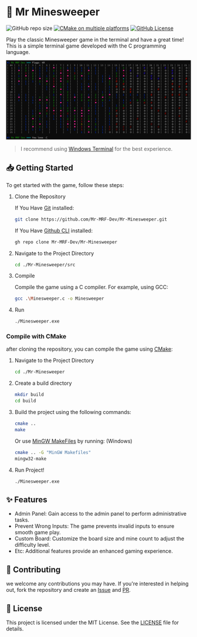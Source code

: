 # 🧨 Mr Minesweeper

![GitHub repo size](https://img.shields.io/github/repo-size/mr-mrf-dev/Mr-Minesweeper)
[![CMake on multiple platforms](https://github.com/Mr-MRF-Dev/Mr-Minesweeper/actions/workflows/cmake-multi-platform.yml/badge.svg)](https://github.com/Mr-MRF-Dev/Mr-Minesweeper/actions/workflows/cmake-multi-platform.yml)
[![GitHub License](https://img.shields.io/github/license/mr-mrf-dev/mr-minesweeper)](/LICENSE)

Play the classic Minesweeper game in the terminal and have a great time! This is a simple terminal game developed with the C programming language.

![Screenshot](/images/screenshot.png)

> I recommend using [Windows Terminal](https://apps.microsoft.com/store/detail/windows-terminal/9N0DX20HK701)
> for the best experience.

## 📥 Getting Started

To get started with the game, follow these steps:

1. Clone the Repository

    If You Have [Git](https://git-scm.com/) installed:

    ```bash
    git clone https://github.com/Mr-MRF-Dev/Mr-Minesweeper.git
    ```

    If You Have [Github CLI](https://cli.github.com/) installed:

    ```bash
    gh repo clone Mr-MRF-Dev/Mr-Minesweeper
    ```

2. Navigate to the Project Directory

    ```bash
    cd ./Mr-Minesweeper/src
    ```

3. Compile

    Compile the game using a C compiler. For example, using GCC:

    ```bash
    gcc .\Minesweeper.c -o Minesweeper
    ```

4. Run

    ```bash
    ./Minesweeper.exe
    ```

### Compile with CMake

after cloning the repository, you can compile the game using [CMake](https://cmake.org/download/):

1. Navigate to the Project Directory

    ```bash
    cd ./Mr-Minesweeper
    ```

2. Create a build directory

   ```bash
   mkdir build
   cd build
   ```

3. Build the project using the following commands:

    ```bash
    cmake ..
    make
    ```

    Or use [MinGW MakeFiles](https://cmake.org/cmake/help/latest/generator/MinGW%20Makefiles.html) by running: (Windows)

    ```bash
    cmake .. -G "MinGW Makefiles"
    mingw32-make
    ```

4. Run Project!

    ```bash
    ./Minesweeper.exe
    ```

## ✨️ Features

- Admin Panel: Gain access to the admin panel to perform administrative tasks.
- Prevent Wrong Inputs: The game prevents invalid inputs to ensure smooth game play.
- Custom Board: Customize the board size and mine count to adjust the difficulty level.
- Etc: Additional features provide an enhanced gaming experience.

## 🤝 Contributing

we welcome any contributions you may have. If you're interested in helping out, fork the repository
and create an [Issue](https://github.com/Mr-MRF-Dev/Mr-Minesweeper/issues) and
[PR](https://github.com/Mr-MRF-Dev/Mr-Minesweeper/pulls).

## 📄 License

This project is licensed under the MIT License. See the [LICENSE](/LICENSE) file for details.
